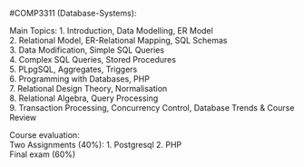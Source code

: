 #COMP3311 (Database-Systems):

  Main Topics:
    1. Introduction, Data Modelling, ER Model                                       
    2. Relational Model, ER-Relational Mapping, SQL Schemas                              
    3. Data Modification, Simple SQL Queries                         
    4. Complex SQL Queries, Stored Procedures                               
    5. PLpgSQL, Aggregates, Triggers                            
    6. Programming with Databases, PHP                              
    7. Relational Design Theory, Normalisation                                  
    8. Relational Algebra, Query Processing                            
    9. Transaction Processing, Concurrency Control, Database Trends & Course Review                       
                                        
Course evaluation:                          
    Two Assignments (40%): 1. Postgresql      2. PHP                                          
    Final exam (60%)                      
